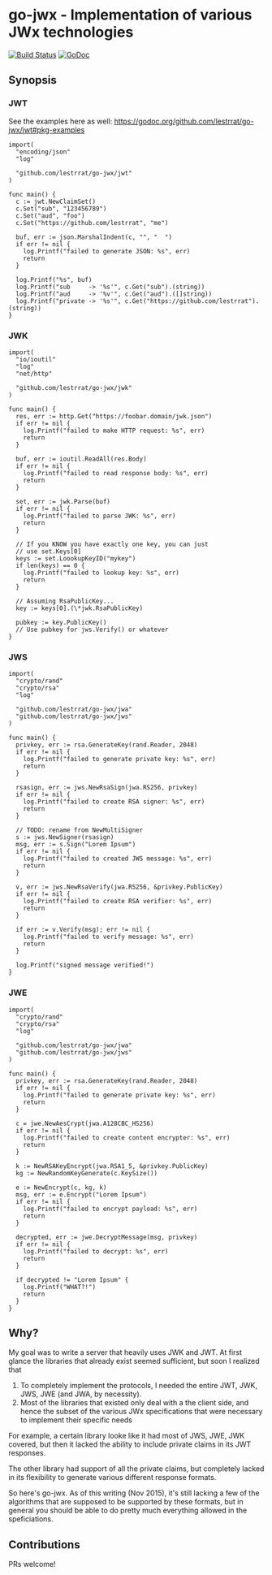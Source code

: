 # go-jwx - Implementation of various JWx technologies

[![Build Status](https://travis-ci.org/lestrrat/go-jwx.svg?branch=master)](https://travis-ci.org/lestrrat/go-jwx)
[![GoDoc](https://godoc.org/github.com/lestrrat/go-jwx?status.svg)](https://godoc.org/github.com/lestrrat/go-jwx)

## Synopsis

### JWT

See the examples here as well: https://godoc.org/github.com/lestrrat/go-jwx/jwt#pkg-examples

```
import(
  "encoding/json"
  "log"

  "github.com/lestrrat/go-jwx/jwt"
)

func main() {
  c := jwt.NewClaimSet()
  c.Set("sub", "123456789")
  c.Set("aud", "foo")
  c.Set("https://github.com/lestrrat", "me")

  buf, err := json.MarshalIndent(c, "", "  ")
  if err != nil {
    log.Printf("failed to generate JSON: %s", err)
    return
  }

  log.Printf("%s", buf)
  log.Printf("sub     -> '%s'", c.Get("sub").(string))
  log.Printf("aud     -> '%v'", c.Get("aud").([]string))
  log.Printf("private -> '%s'", c.Get("https://github.com/lestrrat").(string))
}
```

### JWK

```
import(
  "io/ioutil"
  "log"
  "net/http"
  
  "github.com/lestrrat/go-jwx/jwk"
)

func main() {
  res, err := http.Get("https://foobar.domain/jwk.json")
  if err != nil {
    log.Printf("failed to make HTTP request: %s", err)
    return
  }

  buf, err := ioutil.ReadAll(res.Body)
  if err != nil {
    log.Printf("failed to read response body: %s", err)
    return
  }

  set, err := jwk.Parse(buf)
  if err != nil {
    log.Printf("failed to parse JWK: %s", err)
    return
  }

  // If you KNOW you have exactly one key, you can just
  // use set.Keys[0]
  keys := set.LoookupKeyID("mykey")
  if len(keys) == 0 {
    log.Printf("failed to lookup key: %s", err)
    return
  }

  // Assuming RsaPublicKey...
  key := keys[0].(\*jwk.RsaPublicKey)

  pubkey := key.PublicKey()
  // Use pubkey for jws.Verify() or whatever
}
```

### JWS

```
import(
  "crypto/rand"
  "crypto/rsa"
  "log"

  "github.com/lestrrat/go-jwx/jwa"
  "github.com/lestrrat/go-jwx/jws"
)

func main() {
  privkey, err := rsa.GenerateKey(rand.Reader, 2048)
  if err != nil {
    log.Printf("failed to generate private key: %s", err)
    return
  }

  rsasign, err := jws.NewRsaSign(jwa.RS256, privkey)
  if err != nil {
    log.Printf("failed to create RSA signer: %s", err)
    return
  }

  // TODO: rename from NewMultiSigner
  s := jws.NewSigner(rsasign)
  msg, err := s.Sign("Lorem Ipsum")
  if err != nil {
    log.Printf("failed to created JWS message: %s", err)
    return
  }

  v, err := jws.NewRsaVerify(jwa.RS256, &privkey.PublicKey)
  if err != nil {
    log.Printf("failed to create RSA verifier: %s", err)
    return
  }

  if err := v.Verify(msg); err != nil {
    log.Printf("failed to verify message: %s", err)
    return
  }

  log.Printf("signed message verified!")
}
```

### JWE

```
import(
  "crypto/rand"
  "crypto/rsa"
  "log"

  "github.com/lestrrat/go-jwx/jwa"
  "github.com/lestrrat/go-jwx/jws"
)

func main() {
  privkey, err := rsa.GenerateKey(rand.Reader, 2048)
  if err != nil {
    log.Printf("failed to generate private key: %s", err)
    return
  }

  c = jwe.NewAesCrypt(jwa.A128CBC_HS256)
  if err != nil {
    log.Printf("failed to create content encrypter: %s", err)
    return
  }

  k := NewRSAKeyEncrypt(jwa.RSA1_5, &privkey.PublicKey)
  kg := NewRandomKeyGenerate(c.KeySize())

  e := NewEncrypt(c, kg, k)
  msg, err := e.Encrypt("Lorem Ipsum")
  if err != nil {
    log.Printf("failed to encrypt payload: %s", err)
    return
  }

  decrypted, err := jwe.DecryptMessage(msg, privkey)
  if err != nil {
    log.Printf("failed to decrypt: %s", err)
    return
  }

  if decrypted != "Lorem Ipsum" {
    log.Printf("WHAT?!")
    return
  }
}
```
## Why?

My goal was to write a server that heavily uses JWK and JWT. At first glance
the libraries that already exist seemed sufficient, but soon I realized that

1. To completely implement the protocols, I needed the entire JWT, JWK, JWS, JWE (and JWA, by necessity).
2. Most of the libraries that existed only deal with a the client side, and hence the subset of the various JWx specifications that were necessary to implement their specific needs

For example, a certain library looke like it had most of JWS, JWE, JWK covered, but then it lacked the ability to include private claims in its JWT responses.

The other library had support of all the private claims, but completely lacked
in its flexibility to generate various different response formats.

So here's go-jwx. As of this writing (Nov 2015), it's still lacking a few of the algorithms that are supposed to be supported by these formats, but in general you should be able to do pretty much everything allowed in the speficiations.

## Contributions

PRs welcome!
